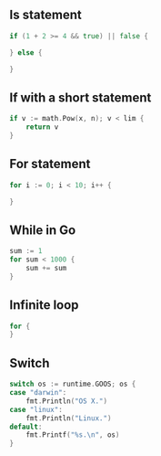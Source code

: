 ## Is statement
```go
if (1 + 2 >= 4 && true) || false {

} else {

}
```
## If with a short statement
```go
if v := math.Pow(x, n); v < lim {
    return v
}

```
## For statement
```go
for i := 0; i < 10; i++ {

}

```
## While in Go
```go
sum := 1
for sum < 1000 {
    sum += sum
}

```
## Infinite loop
```go
for {
}

```
## Switch
```go
switch os := runtime.GOOS; os {
case "darwin":
    fmt.Println("OS X.")
case "linux":
    fmt.Println("Linux.")
default:
    fmt.Printf("%s.\n", os)
}
```
